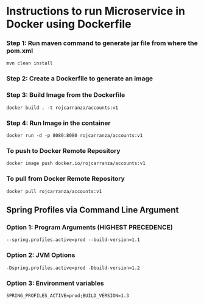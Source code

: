 # Instructions to run Microservice in Docker using Dockerfile
### Step 1: Run maven command to generate jar file from where the pom.xml
`mvn clean install`

### Step 2: Create a Dockerfile to generate an image

### Step 3: Build Image from the Dockerfile
`docker build . -t rojcarranza/accounts:v1
`
### Step 4: Run Image in the container
`docker run -d -p 8080:8080 rojcarranza/accounts:v1
`

### To push to Docker Remote Repository
`docker image push docker.io/rojcarranza/accounts:v1`
### To pull from Docker Remote Repository
`docker pull rojcarranza/accounts:v1`

## Spring Profiles via Command Line Argument

### Option 1: Program Arguments (HIGHEST PRECEDENCE)
`--spring.profiles.active=prod --build-version=1.1`

### Option 2: JVM Options
`-Dspring.profiles.active=prod -Dbuild-version=1.2`

### Option 3: Environment variables
`SPRING_PROFILES_ACTIVE=prod;BUILD_VERSION=1.3`

